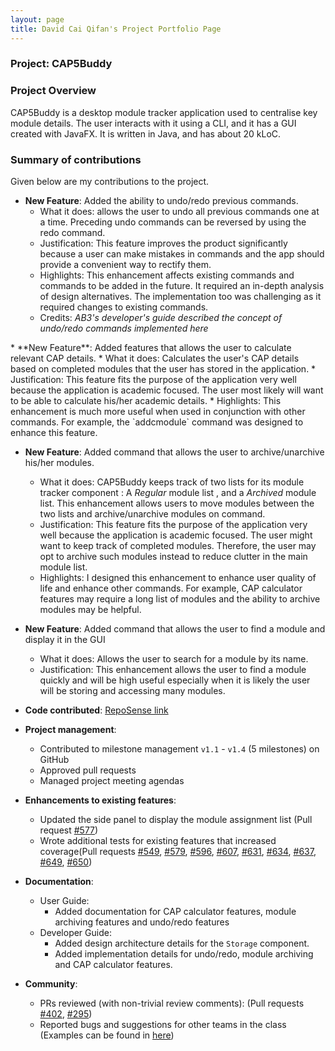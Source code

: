 ```yaml
---
layout: page
title: David Cai Qifan's Project Portfolio Page
---
```


### Project: CAP5Buddy

### Project Overview
CAP5Buddy is a desktop module tracker application used to centralise key module details. The user interacts with it using a CLI, and it has a GUI created with JavaFX. It is written in Java, and has about 20 kLoC.

### Summary of contributions

Given below are my contributions to the project.

* **New Feature**: Added the ability to undo/redo previous commands.
  * What it does: allows the user to undo all previous commands one at a time. Preceding undo commands can be reversed by using the redo command.
  * Justification: This feature improves the product significantly because a user can make mistakes in commands and the app should provide a convenient way to rectify them.
  * Highlights: This enhancement affects existing commands and commands to be added in the future. It required an in-depth analysis of design alternatives. The implementation too was challenging as it required changes to existing commands.
  * Credits: *AB3's developer's guide described the concept of undo/redo commands implemented here*
<div style="page-break-after: always;"></div>   
* **New Feature**: Added features that allows the user to calculate relevant CAP details.
  * What it does: Calculates the user's CAP details based on completed modules that the user has stored in the application.
  * Justification: This feature fits the purpose of the application very well because the application is academic focused. The user most likely will want to be able to calculate his/her academic details.
  * Highlights: This enhancement is much more useful when used in conjunction with other commands. For example, the `addcmodule` command was designed to enhance this feature.

* **New Feature**: Added command that allows the user to archive/unarchive his/her modules.
  * What it does: CAP5Buddy keeps track of two lists for its module tracker component : A _Regular_ module list , and a _Archived_ module list. This enhancement allows users to move modules between the two lists and archive/unarchive modules on command.
  * Justification: This feature fits the purpose of the application very well because the application is academic focused. The user might want to keep track of completed modules. Therefore, the user may opt to archive such modules instead to reduce clutter in the main module list.
  * Highlights: I designed this enhancement to enhance user quality of life and enhance other commands. For example, CAP calculator features may require a long list of modules and the ability to archive modules may be helpful.

* **New Feature**: Added command that allows the user to find a module and display it in the GUI
  * What it does: Allows the user to search for a module by its name.
  * Justification: This enhancement allows the user to find a module quickly and will be high useful especially when it is likely the user will be storing and accessing many modules.
 
* **Code contributed**: [RepoSense link](https://nus-cs2103-ay2021s1.github.io/tp-dashboard/#breakdown=true&search=davidcaiqifan)
* **Project management**:
  * Contributed to milestone management `v1.1` - `v1.4` (5 milestones) on GitHub
  * Approved pull requests
  * Managed project meeting agendas
  
* **Enhancements to existing features**:
  * Updated the side panel to display the module assignment list (Pull request [\#577](https://github.com/AY2021S1-CS2103T-F12-3/tp/pull/577))
  * Wrote additional tests for existing features that increased coverage(Pull requests [\#549](https://github.com/AY2021S1-CS2103T-F12-3/tp/pull/549), [\#579](), [\#596](), [\#607](), [\#631](), 
  [\#634](https://github.com/AY2021S1-CS2103T-F12-3/tp/pull/634), [\#637](https://github.com/AY2021S1-CS2103T-F12-3/tp/pull/637), [\#649](https://github.com/AY2021S1-CS2103T-F12-3/tp/pull/649), [\#650](https://github.com/AY2021S1-CS2103T-F12-3/tp/pull/650))
  
* **Documentation**:
  * User Guide:
    * Added documentation for CAP calculator features, module archiving features and undo/redo features
  * Developer Guide:
    * Added design architecture details for the `Storage` component.
    * Added implementation details for undo/redo, module archiving and CAP calculator features.
   
* **Community**:
  * PRs reviewed (with non-trivial review comments): (Pull requests [\#402](https://github.com/AY2021S1-CS2103T-F12-3/tp/pull/402), [\#295](https://github.com/AY2021S1-CS2103T-F12-3/tp/pull/295))
  * Reported bugs and suggestions for other teams in the class (Examples can be found in [here](https://github.com/davidcaiqifan/ped/issues))
